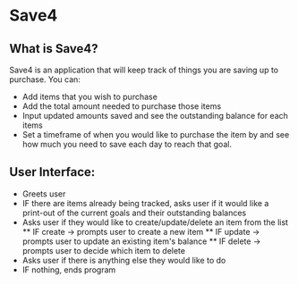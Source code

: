 # Save4

## What is Save4?

 Save4 is an application that will keep track of things you are saving up to purchase. You can:

 * Add items that you wish to purchase
 * Add the total amount needed to purchase those items
 * Input updated amounts saved and see the outstanding balance for each items
 * Set a timeframe of when you would like to purchase the item by and see how much you need to save each day to reach that goal.
 
## User Interface:

 * Greets user
 * IF there are items already being tracked, asks user if it would like a print-out of the current goals and their outstanding balances
 * Asks user if they would like to create/update/delete an item from the list
    ** IF create -> prompts user to create a new item
    ** IF update -> prompts user to update an existing item's balance
    ** IF delete -> prompts user to decide which item to delete
 * Asks user if there is anything else they would like to do
 * IF nothing, ends program 



